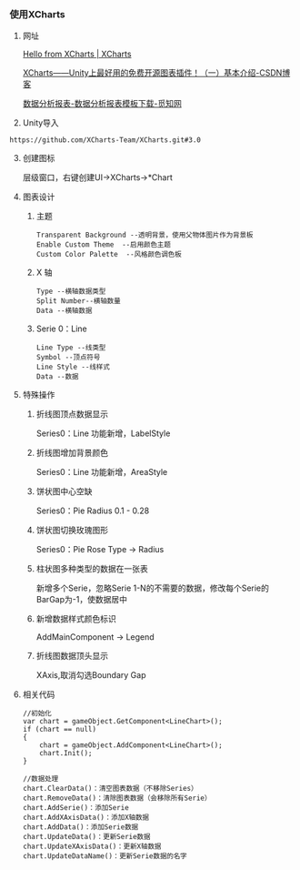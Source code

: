 ### 使用XCharts

1. 网址

   [Hello from XCharts | XCharts](https://xcharts-team.github.io/)

   [XCharts——Unity上最好用的免费开源图表插件！（一）基本介绍-CSDN博客](https://blog.csdn.net/2201_75516689/article/details/131890984)

   [数据分析报表-数据分析报表模板下载-觅知网](https://www.51miz.com/so-biaoge/240933.html?utm_term=11088890&utm_source=baidu2&bd_vid=13302914347628773953)

2. Unity导入

```
https://github.com/XCharts-Team/XCharts.git#3.0
```

3. 创建图标

   层级窗口，右键创建UI->XCharts->*Chart

4. 图表设计

   1. 主题

      ```
      Transparent Background --透明背景，使用父物体图片作为背景板
      Enable Custom Theme  --启用颜色主题
      Custom Color Palette  --风格颜色调色板
      ```

   2. X 轴

      ```
      Type --横轴数据类型
      Split Number--横轴数量
      Data --横轴数据
      ```

   3. Serie 0：Line

      ```
      Line Type --线类型
      Symbol --顶点符号
      Line Style --线样式
      Data --数据          
      ```

5. 特殊操作

   1. 折线图顶点数据显示

      Series0：Line 功能新增，LabelStyle

   2. 折线图增加背景颜色

      Series0：Line 功能新增，AreaStyle

   3. 饼状图中心空缺

      Series0：Pie Radius 0.1 - 0.28

   4. 饼状图切换玫瑰图形

      Series0：Pie Rose Type -> Radius

   5. 柱状图多种类型的数据在一张表

      新增多个Serie，忽略Serie 1-N的不需要的数据，修改每个Serie的BarGap为-1，使数据居中

   6. 新增数据样式颜色标识

      AddMainComponent -> Legend

   7. 折线图数据顶头显示

      XAxis,取消勾选Boundary Gap

4. 相关代码

   ```
   //初始化
   var chart = gameObject.GetComponent<LineChart>();
   if (chart == null)
   {
       chart = gameObject.AddComponent<LineChart>();
       chart.Init();
   }
   ```

   

   ```
   //数据处理
   chart.ClearData()：清空图表数据（不移除Series）
   chart.RemoveData()：清除图表数据（会移除所有Serie）
   chart.AddSerie()：添加Serie
   chart.AddXAxisData()：添加X轴数据
   chart.AddData()：添加Serie数据
   chart.UpdateData()：更新Serie数据
   chart.UpdateXAxisData()：更新X轴数据
   chart.UpdateDataName()：更新Serie数据的名字
   ```

   

